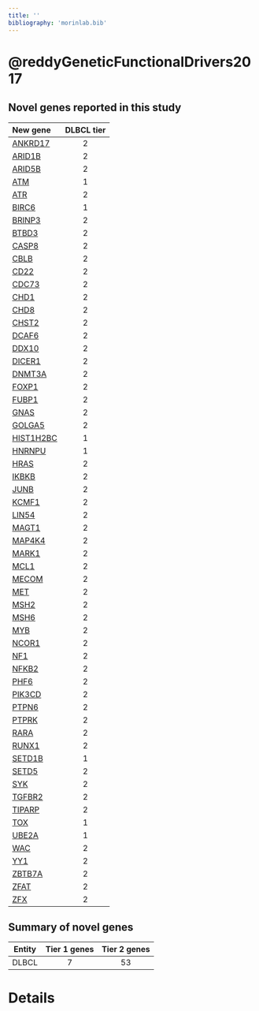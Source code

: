 ```yaml
---
title: ''
bibliography: 'morinlab.bib'
---
```


# @reddyGeneticFunctionalDrivers2017
## Novel genes reported in this study

|New gene|DLBCL tier|
|:-|:-:|
|[ANKRD17](ANKRD17)|2 |
|[ARID1B](ARID1B)|2 |
|[ARID5B](ARID5B)|2 |
|[ATM](ATM)|1 |
|[ATR](ATR)|2 |
|[BIRC6](BIRC6)|1 |
|[BRINP3](BRINP3)|2 |
|[BTBD3](BTBD3)|2 |
|[CASP8](CASP8)|2 |
|[CBLB](CBLB)|2 |
|[CD22](CD22)|2 |
|[CDC73](CDC73)|2 |
|[CHD1](CHD1)|2 |
|[CHD8](CHD8)|2 |
|[CHST2](CHST2)|2 |
|[DCAF6](DCAF6)|2 |
|[DDX10](DDX10)|2 |
|[DICER1](DICER1)|2 |
|[DNMT3A](DNMT3A)|2 |
|[FOXP1](FOXP1)|2 |
|[FUBP1](FUBP1)|2 |
|[GNAS](GNAS)|2 |
|[GOLGA5](GOLGA5)|2 |
|[HIST1H2BC](HIST1H2BC)|1 |
|[HNRNPU](HNRNPU)|1 |
|[HRAS](HRAS)|2 |
|[IKBKB](IKBKB)|2 |
|[JUNB](JUNB)|2 |
|[KCMF1](KCMF1)|2 |
|[LIN54](LIN54)|2 |
|[MAGT1](MAGT1)|2 |
|[MAP4K4](MAP4K4)|2 |
|[MARK1](MARK1)|2 |
|[MCL1](MCL1)|2 |
|[MECOM](MECOM)|2 |
|[MET](MET)|2 |
|[MSH2](MSH2)|2 |
|[MSH6](MSH6)|2 |
|[MYB](MYB)|2 |
|[NCOR1](NCOR1)|2 |
|[NF1](NF1)|2 |
|[NFKB2](NFKB2)|2 |
|[PHF6](PHF6)|2 |
|[PIK3CD](PIK3CD)|2 |
|[PTPN6](PTPN6)|2 |
|[PTPRK](PTPRK)|2 |
|[RARA](RARA)|2 |
|[RUNX1](RUNX1)|2 |
|[SETD1B](SETD1B)|1 |
|[SETD5](SETD5)|2 |
|[SYK](SYK)|2 |
|[TGFBR2](TGFBR2)|2 |
|[TIPARP](TIPARP)|2 |
|[TOX](TOX)|1 |
|[UBE2A](UBE2A)|1 |
|[WAC](WAC)|2 |
|[YY1](YY1)|2 |
|[ZBTB7A](ZBTB7A)|2 |
|[ZFAT](ZFAT)|2 |
|[ZFX](ZFX)|2 |

## Summary of novel genes

|Entity| Tier 1 genes| Tier 2 genes|
|:-:|:-:|:-:|
|DLBCL|7|53|

# Details

